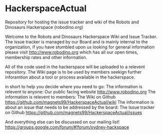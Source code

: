 # HackerspaceActual
Repository for hosting the issue tracker and wiki of the Robots and Dinosaurs Hackerspace (robodino.org)

Welcome to the Robots and Dinosaurs Hackerspace Wiki and Issue Tracker.
The issue tracker is managed by our Board and is mainly internal to the organization, if you have stumbled upon us looking for general information please visit http://www.robodino.org which has all our open times, membership rates and other information.

All of the code used in the hackerspace will be uploaded to a relevent repository.
The Wiki page is to be used by members seekign further inforamtion about a tool or process available in the hackerspace.

in short to help you decide where you need to go:
The information is relevent to anyone: Our public facing website http://www.robodino.org
The information is relevent to members: The Wiki on Github https://github.com/magnets99/HackerspaceActual/wiki
The information is about an issue that needs to be addressed by the board: The Issue tracker on Github https://github.com/magnets99/HackerspaceActual/issues

And everything else can be discussed on our mailing list!
https://groups.google.com/forum/#!forum/sydney-hackspace
